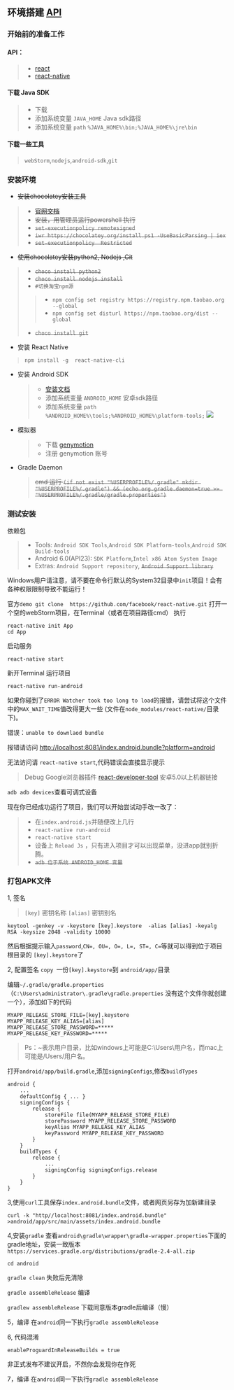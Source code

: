 ## 环境搭建 [API](https://github.com/shaonq/mobile/blob/master/md/)

### 开始前的准备工作
#### API：
>+ [react](https://tianxiangbing.github.io/react-cn/)
>+ [react-native](http://reactnative.cn/docs/0.40/activityindicator.html#content)

#### 下载 Java SDK

>- 下载        
>- 添加系统变量 `JAVA_HOME` Java sdk路径        
>- 添加系统变量 `path`  `%JAVA_HOME%\bin;%JAVA_HOME%\jre\bin`

#### 下载一些工具
> `webStorm`,`nodejs`,`android-sdk`,`git`

### 安装环境

* ~~安装chocolatey安装工具~~
>- ~~[官网文档](https://chocolatey.org/install)~~
>- ~~安装，用管理员运行powershell 执行~~
>- ~~`set-executionpolicy remotesigned`~~
>- ~~`iwr https://chocolatey.org/install.ps1 -UseBasicParsing | iex`~~
>- ~~`set-executionpolicy  Restricted`~~

 
* ~~使用chocolatey安装python2, Nodejs ,Git~~ 
 >- ~~`choco install python2`~~
 >- ~~`choco install nodejs.install`~~
 >- `#切换淘宝npm源`
 >>- `npm config set registry https://registry.npm.taobao.org --global`
 >>- `npm config set disturl https://npm.taobao.org/dist --global`
 >- ~~`choco install git`~~
 

*  安装 React Native
 > `npm install -g  react-native-cli`

*  安装 Android SDK
	>- [安装文档](https://dsx.bugly.qq.com/repository/1)
    >- 添加系统变量 `ANDROID_HOME` 安卓sdk路径
    >-  添加系统变量 `path`  `%ANDROID_HOME%\tools;%ANDROID_HOME%\platform-tools;`
    ![](https://pic3.zhimg.com/6eb6f5d2fd7e3ecbafd0c55f6878ebd2_b.png)
* 模拟器

    > - 下载 [genymotion](https://www.genymotion.com/download/) 
	> - 注册 genymotion 账号

* Gradle Daemon
	> ~~cmd 运行
`(if not exist "%USERPROFILE%/.gradle" mkdir "%USERPROFILE%/.gradle") && (echo org.gradle.daemon=true >> "%USERPROFILE%/.gradle/gradle.properties")`~~

### 测试安装
依赖包
 >+ Tools: `Android SDK Tools`,`Android SDK Platform-tools`,`Android SDK Build-tools`
 >+ Android 6.0(API23): `SDK Platform`,`Intel x86 Atom System Image`
 >+ Extras: `Android Support repository`, ~~`Android Support library`~~ 


Windows用户请注意，请不要在命令行默认的System32目录中`init`项目！会有各种权限限制导致不能运行！

官方`demo git clone  https://github.com/facebook/react-native.git`
打开一个空的webStorm项目，在Terminal（或者在项目路径cmd） 执行
```
react-native init App
cd App
```
 启动服务
 
 `react-native start`

新开Terminal 运行项目

`react-native run-android`

如果你碰到了`ERROR Watcher took too long to load`的报错，请尝试将这个文件中的`MAX_WAIT_TIME`值改得更大一些 (文件在`node_modules/react-native/`目录下)。

错误：`unable to downlaod bundle` 

报错请访问 [http://localhost:8081/index.android.bundle?platform=android](http://localhost:8081/index.android.bundle?platform=android)

无法访问请 `react-native start`,代码错误会直接显示提示



>Debug
 Google浏览器插件 [react-developer-tool](https://chrome.google.com/webstore/detail/react-developer-tools/fmkadmapgofadopljbjfkapdkoienihi?utm_source=chrome-ntp-icon)
 安卓5.0以上机器链接

`adb adb devices`查看可调式设备



现在你已经成功运行了项目，我们可以开始尝试动手改一改了：


> - 在`index.android.js`并随便改上几行
> - `react-native run-android`
> - `react-native start`
> - 设备上 `Reload Js` ，只有进入项目才可以出现菜单，没进app就别折腾。
> - ~~`adb 位于系统 ANDROID_HOME 变量`~~

### 打包APK文件

1, 签名
>  `[key]` 密钥名称 `[alias]` 密钥别名
 ```
keytool -genkey -v -keystore [key].keystore  -alias [alias] -keyalg RSA -keysize 2048 -validity 10000
```
然后根据提示输入`password`,`CN=, OU=, O=, L=, ST=, C=`等就可以得到位于项目根目录的 `[key].keystore`了

2, 配置签名
`copy `一份`[key].keystore`到 `android/app/`目录

编辑`~/.gradle/gradle.properties`（`C:\Users\administrator\.gradle\gradle.properties` 没有这个文件你就创建一个），添加如下的代码
```
MYAPP_RELEASE_STORE_FILE=[key].keystore
MYAPP_RELEASE_KEY_ALIAS=[alias]
MYAPP_RELEASE_STORE_PASSWORD=*****
MYAPP_RELEASE_KEY_PASSWORD=*****
```
>Ps：~表示用户目录，比如windows上可能是C:\Users\用户名，而mac上可能是/Users/用户名。

打开`android/app/build.gradle`,添加`signingConfigs`,修改`buildTypes`

```
android {
    ...
    defaultConfig { ... }
    signingConfigs {
        release {
            storeFile file(MYAPP_RELEASE_STORE_FILE)
            storePassword MYAPP_RELEASE_STORE_PASSWORD
            keyAlias MYAPP_RELEASE_KEY_ALIAS
            keyPassword MYAPP_RELEASE_KEY_PASSWORD
        }
    }
    buildTypes {
        release {
            ...
            signingConfig signingConfigs.release
        }
    }
}
```

3,使用`curl`工具保存`index.android.bundle`文件，或者网页另存为加新建目录

`curl -k "http//localhost:8081/index.android.bundle" >android/app/src/main/assets/index.android.bundle`

4,安装`gradle`
查看`android\gradle\wrapper\gradle-wrapper.properties`下面的gradle地址，安装一致版本
`https://services.gradle.org/distributions/gradle-2.4-all.zip`

`cd android`

`gradle clean` 失败后先清除

`gradle assembleRelease` 编译

`gradlew assembleRelease` 下载同意版本gradle后编译（慢）


5，编译
在`android`同一下执行`gradle assembleRelease`


6, 代码混淆
```
enableProguardInReleaseBuilds = true
```
非正式发布不建议开启，不然你会发现你在作死

7，编译
在`android`同一下执行`gradle assembleRelease`
